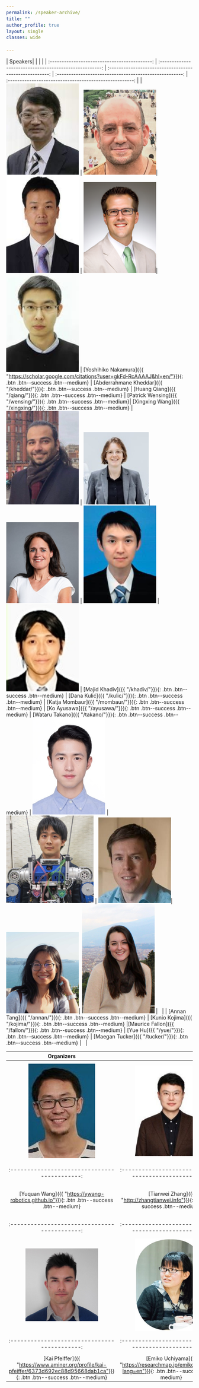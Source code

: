```yaml
---
permalink: /speaker-archive/
title: ""
author_profile: true 
layout: single 
classes: wide

---
```



| Speakers| | | | 
| :-------------------------------------------: | :-----------------------------------------------------: | :-----------------------------------------------------: | :-----------------------------------------------------: | :-----------------------------------------------------: |
| <img src="/docs/assets/images/speakers/nakamura.jpg" alt="drawing" width="196"/> |  <img src="/docs/assets/images/speakers/abder.jpg" alt="drawing"  width="196"/>| <img src="/docs/assets/images/speakers/qiang.jpg" alt="drawing" width="196"/> | <img src="/docs/assets/images/speakers/patrick.jpg" alt="drawing" width="196"/>|  <img src="/docs/assets/images/speakers/xxwang.jpeg" alt="drawing" width="196"/> |
[Yoshihiko Nakamura]({{ "https://scholar.google.com/citations?user=gkFd-RcAAAAJ&hl=en/"}}){: .btn .btn--success .btn--medium} |  [Abderrahmane Kheddar]({{ "/kheddar/"}}){: .btn .btn--success .btn--medium}  | [Huang Qiang]({{ "/qiang/"}}){: .btn .btn--success .btn--medium} | [Patrick Wensing]({{ "/wensing/"}}){: .btn .btn--success .btn--medium}| [Xingxing Wang]({{ "/xingxing/"}}){: .btn .btn--success .btn--medium}
| <img src="/docs/assets/images/speakers/khadiv.jpg" alt="drawing" width="196"/> |  <img src="/docs/assets/images/speakers/kulic.jpg" alt="drawing"  width="176"/>| <img src="/docs/assets/images/speakers/katja.png" alt="drawing" width="196"/> |  <img src="/docs/assets/images/speakers/ayusawa.jpg" alt="drawing" width="196"/> |  <img src="/docs/assets/images/speakers/takano.jpg" alt="drawing" width="196"/> |
[Majid Khadiv]({{ "/khadiv/"}}){: .btn .btn--success .btn--medium} |  [Dana Kulić]({{ "/kulic/"}}){: .btn .btn--success .btn--medium}  | [Katja Mombaur]({{ "/mombaur/"}}){: .btn .btn--success .btn--medium} | [Ko Ayusawa]({{ "/ayusawa/"}}){: .btn .btn--success .btn--medium} |  [Wataru Takano]({{ "/takano/"}}){: .btn .btn--success .btn--medium}
| <img src="/docs/assets/images/speakers/annan.jpg" alt="drawing" width="196"/> | <img src="/docs/assets/images/speakers/kojima.jpg" alt="drawing" width="236"/> |  <img src="/docs/assets/images/speakers/fallon.jpg" alt="drawing" width="196"/>|<img src="/docs/assets/images/speakers/yue.jpg" alt="drawing"  width="196"/>| <img src="/docs/assets/images/speakers/tucker.jpg" alt="drawing" width="196"/> | &nbsp; |
| [Annan Tang]({{ "/annan/"}}){: .btn .btn--success .btn--medium} | [Kunio Kojima]({{ "/kojima/"}}){: .btn .btn--success .btn--medium} |[Maurice Fallon]({{ "/fallon/"}}){: .btn .btn--success .btn--medium} |  [Yue Hu]({{ "/yue/"}}){: .btn .btn--success .btn--medium}  | [Maegan Tucker]({{ "/tucker/"}}){: .btn .btn--success .btn--medium} | &nbsp; |

| Organizers | | | | 
| :-------------------------------------------: | :-----------------------------------------------------: | :-----------------------------------------------------: | :-----------------------------------------------------: |
| <img src="/docs/assets/images/organizers/yuquan.jpg" alt="drawing" width="180"/> |  <img src="/docs/assets/images/organizers/tianwei.jpeg" alt="drawing"  width="196"/>| <img src="/docs/assets/images/organizers/demircan.jpg" alt="drawing" width="196"/> |  <img src="/docs/assets/images/organizers/xin.jpg" alt="drawing" width="196"/> |
| :-------------------------------------------: | :-----------------------------------------------------: | :-----------------------------------------------------: | :-----------------------------------------------------: |
[Yuquan Wang]({{ "https://ywang-robotics.github.io"}}){: .btn .btn--success .btn--medium} |  [Tianwei Zhang]({{ "http://zhangtianwei.info"}}){: .btn .btn--success .btn--medium}  | [Emel Demircan]({{ "https://www.csulb.edu/college-of-engineering/dr-emel-demircan"}}){: .btn .btn--success .btn--medium} | [Xin Wang]({{ "https://scholar.google.com/citations?user=sF4HZAMAAAAJ&hl=zh-C"}}){: .btn .btn--success .btn--medium}
| :-------------------------------------------: | :-----------------------------------------------------: | :-----------------------------------------------------: | :-----------------------------------------------------: |
| <img src="/docs/assets/images/organizers/kai.jpg" alt="drawing" width="196"/> |  <img src="/docs/assets/images/organizers/uchiyama.jpg" alt="drawing"  width="196"/>| <img src="/docs/assets/images/speakers/venture.jpg" alt="drawing" width="196"/> |  <img src="/docs/assets/images/organizers/yan.png" alt="drawing" width="196"/> |
| :-------------------------------------------: | :-----------------------------------------------------: | :-----------------------------------------------------: | :-----------------------------------------------------: |
[Kai Pfeiffer]({{ "https://www.aminer.org/profile/kai-pfeiffer/6373d692ec88d95668dab1ca"}}){: .btn .btn--success .btn--medium} |  [Emiko Uchiyama]({{ "https://researchmap.jp/emiko_uchiyama?lang=en"}}){: .btn .btn--success .btn--medium}  | [Gentiane Venture]({{ "http://www.gvlab.jp/gv/"}}){: .btn .btn--success .btn--medium} | [Yan Gu]({{ "/yan/"}}){: .btn .btn--success .btn--medium}

